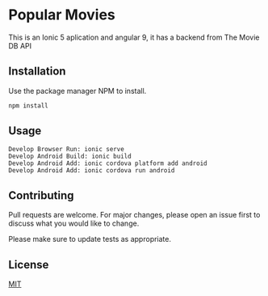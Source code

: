 # Popular Movies

This is an Ionic 5 aplication and angular 9, it has a backend from The Movie DB API

## Installation

Use the package manager NPM to install.

```bash
npm install
```

## Usage

```
Develop Browser Run: ionic serve
Develop Android Build: ionic build
Develop Android Add: ionic cordova platform add android
Develop Android Add: ionic cordova run android
```

## Contributing
Pull requests are welcome. For major changes, please open an issue first to discuss what you would like to change.

Please make sure to update tests as appropriate.

## License
[MIT](https://choosealicense.com/licenses/mit/)